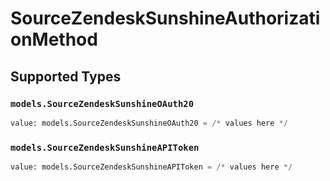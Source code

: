 # SourceZendeskSunshineAuthorizationMethod


## Supported Types

### `models.SourceZendeskSunshineOAuth20`

```python
value: models.SourceZendeskSunshineOAuth20 = /* values here */
```

### `models.SourceZendeskSunshineAPIToken`

```python
value: models.SourceZendeskSunshineAPIToken = /* values here */
```

